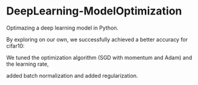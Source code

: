 # DeepLearning-ModelOptimization
 Optimazing a deep learning model in Python.
 
 By exploring on our own, we successfully achieved a better accuracy for cifar10:
 
 We tuned the optimization algorithm (SGD with momentum and Adam) and the learning rate,
 
 added batch normalization and added regularization.
